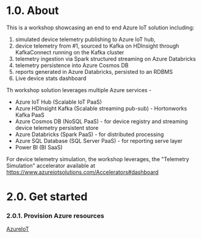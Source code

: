 # 1.0. About
This is a workshop showcasing an end to end Azure IoT solution including:<br> 
1.  simulated device telemetry publishing to Azure IoT hub, 
2.  device telemetry from #1, sourced to Kafka on HDInsight through KafkaConnect running on the Kafka cluster<BR> 
3.  telemetry ingestion via Spark structured streaming on Azure Databricks<BR>
4.  telemetry persistence into Azure Cosmos DB<br>
5.  reports generated in Azure Databricks, persisted to an RDBMS<br>
6.  Live device stats dashboard<br>
  
Th workshop solution leverages multiple Azure services - <BR>
  - Azure IoT Hub (Scalable IoT PaaS) <BR>
  - Azure HDInsight Kafka (Scalable streaming pub-sub) - Hortonworks Kafka PaaS <BR>
  - Azure Cosmos DB (NoSQL PaaS)  - for device registry and streaming device telemetry persistent store <BR>
  - Azure Databricks (Spark PaaS) - for distributed processing <BR>
  - Azure SQL Database (SQL Server PaaS) - for reporting serve layer <BR>
  - Power BI (BI SaaS) <BR>
  
For device telemetry simulation, the workshop leverages, the "Telemetry Simulation" accelerator available at https://www.azureiotsolutions.com/Accelerators#dashboard
  
# 2.0. Get started
### 2.0.1. Provision Azure resources
[AzureIoT](docs/Provisioning-1-AzureIoT.md)


